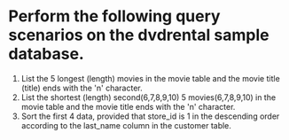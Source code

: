 # Perform the following query scenarios on the dvdrental sample database.

1. List the 5 longest (length) movies in the movie table and the movie title (title) ends with the 'n' character.
2. List the shortest (length) second(6,7,8,9,10) 5 movies(6,7,8,9,10) in the movie table and the movie title ends with the 'n' character.
3. Sort the first 4 data, provided that store_id is 1 in the descending order according to the last_name column in the customer table.